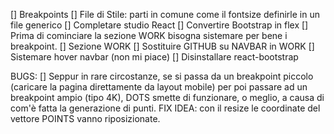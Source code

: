 []  Breakpoints
[]  File di Stile: parti in comune come il fontsize definirle in un file generico
[]  Completare studio React
[]  Convertire Bootstrap in flex
[]  Prima di cominciare la sezione WORK bisogna sistemare per bene i breakpoint.
[]  Sezione WORK
[]  Sostituire GITHUB su NAVBAR in WORK
[]  Sistemare hover navbar (non mi piace)
[]  Disinstallare react-bootstrap

BUGS:
[] Seppur in rare circostanze, se si passa da un breakpoint piccolo (caricare la pagina direttamente da layout mobile) per poi passare ad un breakpoint ampio (tipo 4K), DOTS smette di funzionare, o meglio, a causa di com'è fatta la generazione di punti. FIX IDEA: con il resize le coordinate del vettore POINTS vanno riposizionate.